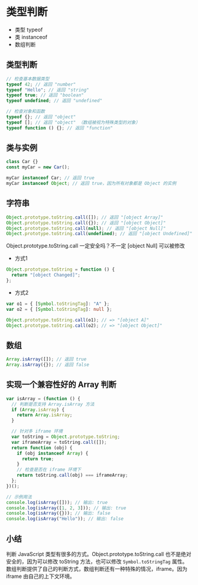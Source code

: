 # 类型判断

- 类型 typeof
- 类 instanceof
- 数组判断

## 类型判断

```ts
// 检查基本数据类型
typeof 42; // 返回 "number"
typeof "Hello"; // 返回 "string"
typeof true; // 返回 "boolean"
typeof undefined; // 返回 "undefined"

// 检查对象和函数
typeof {}; // 返回 "object"
typeof []; // 返回 "object" （数组被视为特殊类型的对象）
typeof function () {}; // 返回 "function"
```

## 类与实例

```ts
class Car {}
const myCar = new Car();

myCar instanceof Car; // 返回 true
myCar instanceof Object; // 返回 true，因为所有对象都是 Object 的实例
```

## 字符串

```ts
Object.prototype.toString.call([]); // 返回 "[object Array]"
Object.prototype.toString.call({}); // 返回 "[object Object]"
Object.prototype.toString.call(null); // 返回 "[object Null]"
Object.prototype.toString.call(undefined); // 返回 "[object Undefined]"
```

Object.prototype.toString.call 一定安全吗？不一定 [object Null] 可以被修改

- 方式1

```ts
Object.prototype.toString = function () {
  return "[object Changed]";
};
```

- 方式2

```ts
var o1 = { [Symbol.toStringTag]: "A" };
var o2 = { [Symbol.toStringTag]: null };

Object.prototype.toString.call(o1); // => "[object A]"
Object.prototype.toString.call(o2); // => "[object Object]"
```

## 数组

```ts
Array.isArray([]); // 返回 true
Array.isArray({}); // 返回 false
```

## 实现一个兼容性好的 Array 判断

```ts
var isArray = (function () {
  // 判断是否支持 Array.isArray 方法
  if (Array.isArray) {
    return Array.isArray;
  }

  // 针对多 iframe 环境
  var toString = Object.prototype.toString;
  var iframeArray = toString.call([]);
  return function (obj) {
    if (obj instanceof Array) {
      return true;
    }
    // 检查是否在 iframe 环境下
    return toString.call(obj) === iframeArray;
  };
})();

// 示例用法
console.log(isArray([])); // 输出: true
console.log(isArray([1, 2, 3])); // 输出: true
console.log(isArray({})); // 输出: false
console.log(isArray("Hello")); // 输出: false
```

## 小结

判断 JavaScript 类型有很多的方式。Object.prototype.toString.call 也不是绝对安全的，因为可以修改 toString 方法，也可以修改 `Symbol.toStringTag` 属性。数组判断提供了自己的判断方式，数组判断还有一种特殊的情况，iframe。因为 iframe 由自己的上下文环境。
